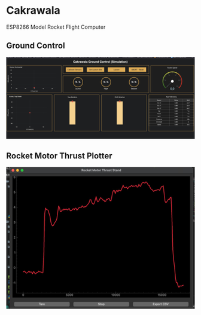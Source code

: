 # Cakrawala
ESP8266 Model Rocket Flight Computer

## Ground Control
![Ground Control UI](images/ground-control)

## Rocket Motor Thrust Plotter
![Thrust Plotter](images/thrust-plotter)
